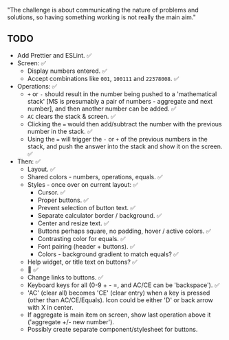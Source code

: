 "The challenge is about communicating the nature of problems and solutions, so having something working is not really the main aim."

## TODO

- Add Prettier and ESLint. ✅
- Screen: ✅
  - Display numbers entered. ✅
  - Accept combinations like `001`, `100111` and `22378008`. ✅
- Operations: ✅
  - `+` or `-` should result in the number being pushed to a 'mathematical stack' [MS is presumably a pair of numbers - aggregate and next number], and then another number can be added. ✅
  - `AC` clears the stack & screen. ✅
  - Clicking the `=` would then add/subtract the number with the previous number in the stack. ✅
  - Using the `=` will trigger the `-` or `+` of the previous numbers in the stack, and push the answer into the stack and show it on the screen. ✅
- Then: ✅
  - Layout. ✅
  - Shared colors - numbers, operations, equals. ✅
  - Styles - once over on current layout: ✅
    - Cursor. ✅
    - Proper buttons. ✅
    - Prevent selection of button text. ✅
    - Separate calculator border / background. ✅
    - Center and resize text. ✅
    - Buttons perhaps square, no padding, hover / active colors. ✅
    - Contrasting color for equals. ✅
    - Font pairing (header + buttons). ✅
    - Colors - background gradient to match equals? ✅
  - Help widget, or title text on buttons? ✅
  - 🥚 ✅
  - Change links to buttons. ✅
  - Keyboard keys for all (0-9 + - =, and AC/CE can be 'backspace'). ✅
  - 'AC' (clear all) becomes 'CE' (clear entry) when a key is pressed (other than AC/CE/Equals). Icon could be either 'D' or back arrow with X in center.
  - If aggregate is main item on screen, show last operation above it ('aggregate +/- new number').
  - Possibly create separate component/stylesheet for buttons.
